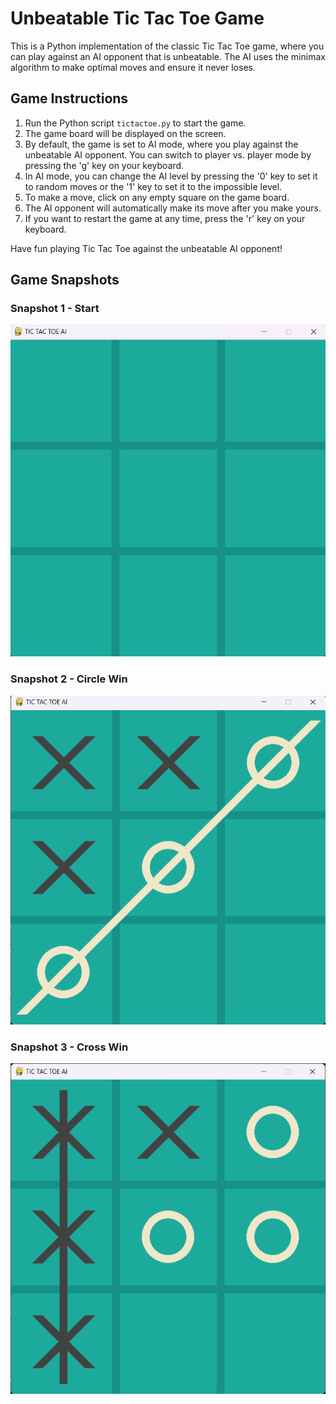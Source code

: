 # Unbeatable Tic Tac Toe Game

This is a Python implementation of the classic Tic Tac Toe game, where you can play against an AI opponent that is unbeatable. The AI uses the minimax algorithm to make optimal moves and ensure it never loses.

## Game Instructions

1. Run the Python script `tictactoe.py` to start the game.
2. The game board will be displayed on the screen.
3. By default, the game is set to AI mode, where you play against the unbeatable AI opponent. You can switch to player vs. player mode by pressing the 'g' key on your keyboard.
4. In AI mode, you can change the AI level by pressing the '0' key to set it to random moves or the '1' key to set it to the impossible level.
5. To make a move, click on any empty square on the game board.
6. The AI opponent will automatically make its move after you make yours.
7. If you want to restart the game at any time, press the 'r' key on your keyboard.

Have fun playing Tic Tac Toe against the unbeatable AI opponent!

## Game Snapshots

### Snapshot 1 - Start
![Snapshot 1](snapshots/s1.png)

### Snapshot 2 - Circle Win
![Snapshot 2](snapshots/s2.png)

### Snapshot 3 - Cross Win
![Snapshot 3](snapshots/s3.png)
